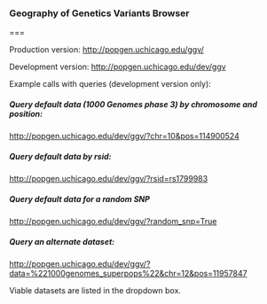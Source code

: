 

### Geography of Genetics Variants Browser
===


Production version:  http://popgen.uchicago.edu/ggv/

Development version: http://popgen.uchicago.edu/dev/ggv

Example calls with queries (development version only):

##### Query default data (1000 Genomes phase 3) by chromosome and position:
http://popgen.uchicago.edu/dev/ggv/?chr=10&pos=114900524

##### Query default data by rsid:
http://popgen.uchicago.edu/dev/ggv/?rsid=rs1799983

##### Query default data for a random SNP
http://popgen.uchicago.edu/dev/ggv/?random_snp=True

##### Query an alternate dataset:
http://popgen.uchicago.edu/dev/ggv/?data=%221000genomes_superpops%22&chr=12&pos=11957847

Viable datasets are listed in the dropdown box. 


